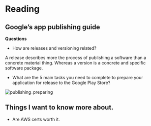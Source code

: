# Reading

## Google’s app publishing guide

**Questions**

- How are releases and versioning related?

A release describes more the process of publishing a software than a concrete material thing. Whereas a version is a concrete and specific software package.

- What are the 5 main tasks you need to complete to prepare your application for release to the Google Play Store?

![publishing_preparing](https://user-images.githubusercontent.com/108303424/207247355-1e4d4df0-8a6f-4856-88a0-3560111c477c.png)

## Things I want to know more about.

- Are AWS certs worth it.
